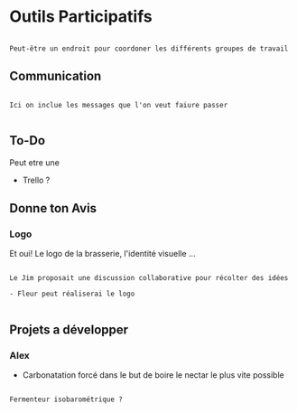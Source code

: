 # Outils Participatifs

```{note}

Peut-être un endroit pour coordoner les différents groupes de travail

```


## Communication



```{note}

Ici on inclue les messages que l'on veut faiure passer


```

## To-Do 

Peut etre une 
- Trello ?


## Donne ton Avis

### Logo

Et oui! Le logo de la brasserie, l'identité visuelle ...


```{note}

Le Jim proposait une discussion collaborative pour récolter des idées

- Fleur peut réaliserai le logo
    
```

## Projets a développer

### Alex

- Carbonatation forcé dans le but de boire le nectar le plus vite possible

```{note}

Fermenteur isobarométrique ?

```

